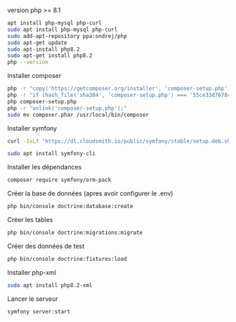 version php >= 8.1
```bash
apt install php-mysql php-curl
sudo apt install php-mysql php-curl
sudo add-apt-repository ppa:ondrej/php
sudo apt-get update
sudo apt-install php8.2
sudo apt-get install php8.2
php --version
```

Installer composer 
```bash
php -r "copy('https://getcomposer.org/installer', 'composer-setup.php');"
php -r "if (hash_file('sha384', 'composer-setup.php') === '55ce33d7678c5a611085589f1f3ddf8b3c52d662cd01d4ba75c0ee0459970c2200a51f492d557530c71c15d8dba01eae') { echo 'Installer verified'; } else { echo 'Installer corrupt'; unlink('composer-setup.php'); } echo PHP_EOL;"
php composer-setup.php
php -r "unlink('composer-setup.php');"
sudo mv composer.phar /usr/local/bin/composer
```

Installer symfony
```bash
curl -1sLf 'https://dl.cloudsmith.io/public/symfony/stable/setup.deb.sh' | sudo -E bash

sudo apt install symfony-cli
```

Installer les dépendances
```bash
composer require symfony/orm-pack
```

Créer la base de données (apres avoir configurer le .env)
```bash
php bin/console doctrine:database:create
```

Créer les tables
```bash
php bin/console doctrine:migrations:migrate
```

Créer des données de test
```bash
php bin/console doctrine:fixtures:load
```
Installer php-xml
```bash
sudo apt install php8.2-xml
```

Lancer le serveur
```bash
symfony server:start
```
